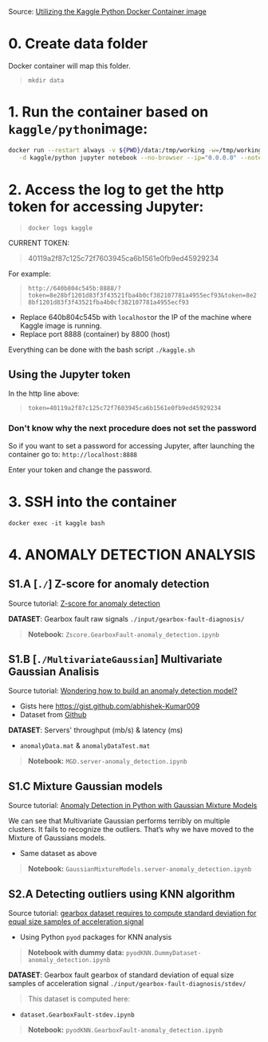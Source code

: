 
Source: [Utilizing the Kaggle Python Docker Container image](https://github.com/stefan-bergstein/Utilizing-the-Kaggle-Python-Docker-Container-image)

# 0. Create data folder
Docker container will map this folder.
>`mkdir data`

# 1. Run the container based on `kaggle/python`image:
```bash
docker run --restart always -v ${PWD}/data:/tmp/working -w=/tmp/working -p 8800:8888 --name kaggle \
   -d kaggle/python jupyter notebook --no-browser --ip="0.0.0.0" --notebook-dir=/tmp/working --allow-root
```

# 2. Access the log to get the http token for accessing Jupyter:
>`docker logs kaggle`

CURRENT TOKEN:
> 40119a2f87c125c72f7603945ca6b1561e0fb9ed45929234

For example:
>`http://640b804c545b:8888/?token=8e28bf1201d83f3f43521fba4b0cf382107781a4955ecf93&token=8e28bf1201d83f3f43521fba4b0cf382107781a4955ecf93`

- Replace 640b804c545b with `localhost`or the IP of the machine where Kaggle image is running.
- Replace port 8888 (container) by 8800 (host)

Everything can be done with the bash script `./kaggle.sh`

## Using the Jupyter token
In the http line above:
>`token=40119a2f87c125c72f7603945ca6b1561e0fb9ed45929234`

### Don't know why the next procedure does not set the password
So if you want to set a password for accessing Jupyter, after launching the container go to:
`http://localhost:8888`

Enter your token and change the password.

# 3. SSH into the container
`docker exec -it kaggle bash`

# 4. ANOMALY DETECTION ANALYSIS
## S1.A [`./`] Z-score for anomaly detection
Source tutorial: [Z-score for anomaly detection](https://towardsdatascience.com/z-score-for-anomaly-detection-d98b0006f510)

**DATASET**: Gearbox fault raw signals `./input/gearbox-fault-diagnosis/`

> **Notebook:** `Zscore.GearboxFault-anomaly_detection.ipynb`

## S1.B [`./MultivariateGaussian`] Multivariate Gaussian Analisis
Source tutorial: [Wondering how to build an anomaly detection model?](https://towardsdatascience.com/wondering-how-to-build-an-anomaly-detection-model-87d28e50309)

- Gists here https://gist.github.com/abhishek-Kumar009 
- Dataset from [Github](https://github.com/abhishek-Kumar009/Machine-Learning/tree/master/AnomalyDetectionScratch)

**DATASET**: Servers' throughput (mb/s) & latency (ms)
- `anomalyData.mat` & `anomalyDataTest.mat`

> **Notebook:** `MGD.server-anomaly_detection.ipynb`

## S1.C Mixture Gaussian models
Source tutorial: [Anomaly Detection in Python with Gaussian Mixture Models](https://towardsdatascience.com/understanding-anomaly-detection-in-python-using-gaussian-mixture-model-e26e5d06094b)

We can see that Multivariate Gaussian performs terribly on multiple clusters.
It fails to recognize the outliers.
That’s why we have moved to the Mixture of Gaussians models.

- Same dataset as above

> **Notebook:** `GaussianMixtureModels.server-anomaly_detection.ipynb`

## S2.A Detecting outliers using KNN algorithm
Source tutorial: [gearbox dataset requires to compute standard deviation for equal size samples of acceleration signal](https://www.geeksforgeeks.org/machine-learning-for-anomaly-detection/)
 - Using Python `pyod` packages for KNN analysis
> **Notebook with dummy data:** `pyodKNN.DummyDataset-anomaly_detection.ipynb`

**DATASET**: Gearbox fault gearbox of standard deviation of equal size samples of acceleration signal `./input/gearbox-fault-diagnosis/stdev/`

> This dataset is computed here:
- `dataset.GearboxFault-stdev.ipynb`

> **Notebook:** `pyodKNN.GearboxFault-anomaly_detection.ipynb`